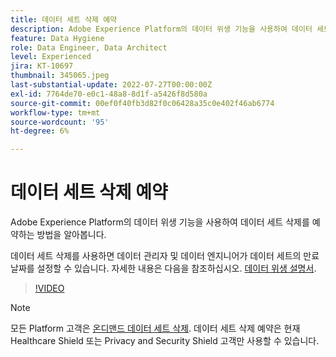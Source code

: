 ```yaml
---
title: 데이터 세트 삭제 예약
description: Adobe Experience Platform의 데이터 위생 기능을 사용하여 데이터 세트를 삭제하는 방법에 대해 알아봅니다.
feature: Data Hygiene
role: Data Engineer, Data Architect
level: Experienced
jira: KT-10697
thumbnail: 345065.jpeg
last-substantial-update: 2022-07-27T00:00:00Z
exl-id: 7764de70-e0c1-48a8-8d1f-a5426f8d580a
source-git-commit: 00ef0f40fb3d82f0c06428a35c0e402f46ab6774
workflow-type: tm+mt
source-wordcount: '95'
ht-degree: 6%

---
```


# 데이터 세트 삭제 예약

Adobe Experience Platform의 데이터 위생 기능을 사용하여 데이터 세트 삭제를 예약하는 방법을 알아봅니다.

데이터 세트 삭제를 사용하면 데이터 관리자 및 데이터 엔지니어가 데이터 세트의 만료 날짜를 설정할 수 있습니다. 자세한 내용은 다음을 참조하십시오. [데이터 위생 설명서](https://experienceleague.adobe.com/docs/experience-platform/hygiene/home.html?lang=ko).


>[!VIDEO](https://video.tv.adobe.com/v/345065?learn=on)

>[!NOTE]
>
> 모든 Platform 고객은 [온디맨드 데이터 세트 삭제](https://experienceleague.adobe.com/docs/experience-platform/catalog/datasets/user-guide.html#delete). 데이터 세트 삭제 예약은 현재 Healthcare Shield 또는 Privacy and Security Shield 고객만 사용할 수 있습니다.
